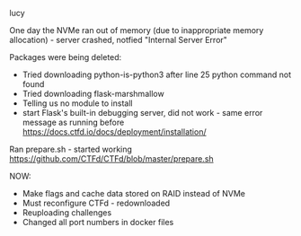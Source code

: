 lucy

One day the NVMe ran out of memory (due to inappropriate memory allocation) - server crashed, notfied "Internal Server Error"

Packages were being deleted:
- Tried downloading python-is-python3 after line 25 python command not found
- Tried downloading flask-marshmallow
- Telling us no module to install
- start Flask's built-in debugging server, did not work - same error message as running before
https://docs.ctfd.io/docs/deployment/installation/

Ran prepare.sh - started working
https://github.com/CTFd/CTFd/blob/master/prepare.sh

NOW:
- Make flags and cache data stored on RAID instead of NVMe
- Must reconfigure CTFd - redownloaded
- Reuploading challenges
- Changed all port numbers in docker files
